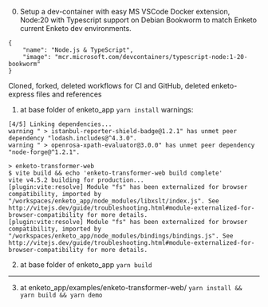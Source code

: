 0. Setup a dev-container with easy MS VSCode Docker extension, Node:20 with Typescript support on Debian Bookworm to match Enketo current Enketo dev environments.
```
{
	"name": "Node.js & TypeScript",
	"image": "mcr.microsoft.com/devcontainers/typescript-node:1-20-bookworm"
}
```
Cloned, forked, deleted workflows for CI and GitHub, deleted enketo-express files and references

1. at base folder of enketo_app `yarn install`
warnings:
```
[4/5] Linking dependencies...
warning " > istanbul-reporter-shield-badge@1.2.1" has unmet peer dependency "lodash.includes@^4.3.0".
warning " > openrosa-xpath-evaluator@3.0.0" has unmet peer dependency "node-forge@^1.2.1".
```

```
> enketo-transformer-web
$ vite build && echo 'enketo-transformer-web build complete'
vite v4.5.2 building for production...
[plugin:vite:resolve] Module "fs" has been externalized for browser compatibility, imported by "/workspaces/enketo_app/node_modules/libxslt/index.js". See http://vitejs.dev/guide/troubleshooting.html#module-externalized-for-browser-compatibility for more details.
[plugin:vite:resolve] Module "fs" has been externalized for browser compatibility, imported by "/workspaces/enketo_app/node_modules/bindings/bindings.js". See http://vitejs.dev/guide/troubleshooting.html#module-externalized-for-browser-compatibility for more details.
```
2. at base folder of enketo_app `yarn build`
---
3. at enketo_app/examples/enketo-transformer-web/
`yarn install && yarn build && yarn demo`
